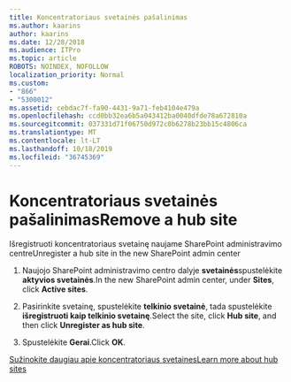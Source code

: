 ```yaml
---
title: Koncentratoriaus svetainės pašalinimas
ms.author: kaarins
author: kaarins
ms.date: 12/28/2018
ms.audience: ITPro
ms.topic: article
ROBOTS: NOINDEX, NOFOLLOW
localization_priority: Normal
ms.custom:
- "866"
- "5300012"
ms.assetid: cebdac7f-fa90-4431-9a71-feb4104e479a
ms.openlocfilehash: ccd0bb32ea6b5a043412ba0040dfde78a672810a
ms.sourcegitcommit: 037331d71f06750d972c0b6278b23bb15c4806ca
ms.translationtype: MT
ms.contentlocale: lt-LT
ms.lasthandoff: 10/18/2019
ms.locfileid: "36745369"
---
```

# <a name="remove-a-hub-site"></a><span data-ttu-id="40ba9-102">Koncentratoriaus svetainės pašalinimas</span><span class="sxs-lookup"><span data-stu-id="40ba9-102">Remove a hub site</span></span>

<span data-ttu-id="40ba9-103">Išregistruoti koncentratoriaus svetainę naujame SharePoint administravimo centre</span><span class="sxs-lookup"><span data-stu-id="40ba9-103">Unregister a hub site in the new SharePoint admin center</span></span>
  
1. <span data-ttu-id="40ba9-104">Naujojo SharePoint administravimo centro dalyje **svetainės**spustelėkite **aktyvios svetainės**.</span><span class="sxs-lookup"><span data-stu-id="40ba9-104">In the new SharePoint admin center, under **Sites**, click **Active sites**.</span></span>

2. <span data-ttu-id="40ba9-105">Pasirinkite svetainę, spustelėkite **telkinio svetainė**, tada spustelėkite **išregistruoti kaip telkinio svetainę**.</span><span class="sxs-lookup"><span data-stu-id="40ba9-105">Select the site, click **Hub site**, and then click **Unregister as hub site**.</span></span>

3. <span data-ttu-id="40ba9-106">Spustelėkite **Gerai**.</span><span class="sxs-lookup"><span data-stu-id="40ba9-106">Click **OK**.</span></span>

[<span data-ttu-id="40ba9-107">Sužinokite daugiau apie koncentratoriaus svetaines</span><span class="sxs-lookup"><span data-stu-id="40ba9-107">Learn more about hub sites</span></span>](https://support.office.com/article/what-is-a-sharepoint-hub-site-fe26ae84-14b7-45b6-a6d1-948b3966427f)
  